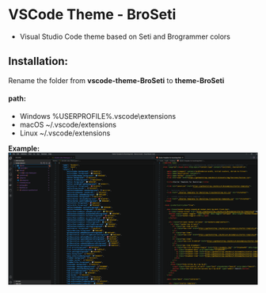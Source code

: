 # VSCode Theme - BroSeti
* Visual Studio Code theme based on Seti and Brogrammer colors 


## Installation:
Rename the folder from **vscode-theme-BroSeti** to **theme-BroSeti**

#### path:
- Windows %USERPROFILE%\.vscode\extensions
- macOS ~/.vscode/extensions
- Linux ~/.vscode/extensions

**Example:**
![screenshot](https://github.com/Squadz/vscode-theme-BroSeti/blob/main/screenshot.png)

